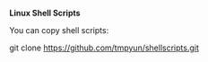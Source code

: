 **Linux Shell Scripts**

You can copy shell scripts:

git clone https://github.com/tmpyun/shellscripts.git
